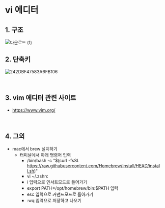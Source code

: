 # **vi 에디터**

## **1. 구조**
![다운로드 (1)](https://user-images.githubusercontent.com/80312713/150082913-1e5061df-9691-4eac-a13c-55114616a58d.png)
<br>

## **2. 단축키**
![242DBF47583A6FB106](https://user-images.githubusercontent.com/80312713/150083077-a7806bf5-64d4-451f-8671-5a94f23f40d0.jpeg)

<br>

## **3. vim 에디터 관련 사이트**
* https://www.vim.org/

<br>

## **4. 그외**
* mac에서 brew 설치하기
  * 터미널에서 아래 명령어 입력 
    * /bin/bash -c "$(curl -fsSL https://raw.githubusercontent.com/Homebrew/install/HEAD/install.sh)"
    * vi ~/.zshrc
    * i 입력으로 인서트모드로 들어가기
    * export PATH=/opt/homebrew/bin:$PATH 입력
    * esc 입력으로 커맨드모드로 돌아가기
    * :wq  입력으로 저장하고 나오기
   
